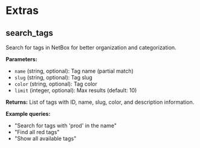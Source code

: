# Extras

## search_tags

Search for tags in NetBox for better organization and categorization.

**Parameters:**

- `name` (string, optional): Tag name (partial match)
- `slug` (string, optional): Tag slug
- `color` (string, optional): Tag color
- `limit` (integer, optional): Max results (default: 10)

**Returns:** List of tags with ID, name, slug, color, and description information.

**Example queries:**

- "Search for tags with 'prod' in the name"
- "Find all red tags"
- "Show all available tags"
